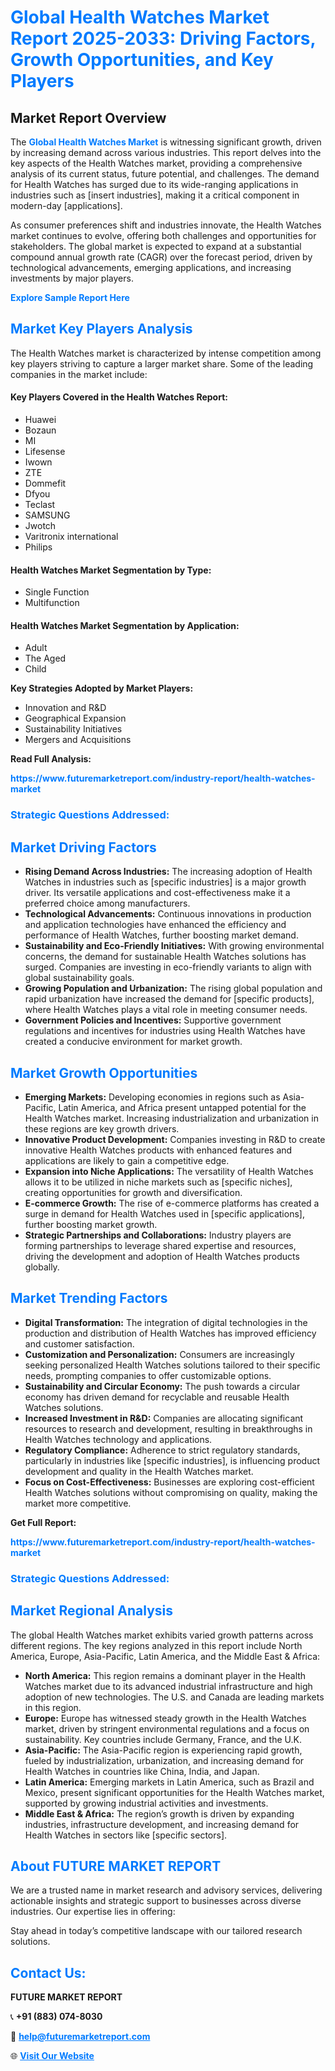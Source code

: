 <h1 style="color: #007BFF;">Global Health Watches Market Report 2025-2033: Driving Factors, Growth Opportunities, and Key Players</h1>

<section id="overview">
<h2>Market Report Overview</h2>
<p>The <a href="https://www.futuremarketreport.com/industry-report/health-watches-market" style="color: #007BFF; text-decoration: none;"><strong>Global Health Watches Market</strong></a> is witnessing significant growth, driven by increasing demand across various industries. This report delves into the key aspects of the Health Watches market, providing a comprehensive analysis of its current status, future potential, and challenges. The demand for Health Watches has surged due to its wide-ranging applications in industries such as [insert industries], making it a critical component in modern-day [applications].</p>
<p>As consumer preferences shift and industries innovate, the Health Watches market continues to evolve, offering both challenges and opportunities for stakeholders. The global market is expected to expand at a substantial compound annual growth rate (CAGR) over the forecast period, driven by technological advancements, emerging applications, and increasing investments by major players.</p>
</section>

<section id="overview">
<p><a href="https://www.futuremarketreport.com/request-sample/reportId=82963" style="color: #007BFF; text-decoration: none;"><strong>Explore Sample Report Here</strong></a></p>
</section>

<section id="key-players">
<h2 style="color: #007BFF;">Market Key Players Analysis</h2>
<p>The Health Watches market is characterized by intense competition among key players striving to capture a larger market share. Some of the leading companies in the market include:</p>
<h4>Key Players Covered in the Health Watches Report:</h4>
<ul><li>Huawei</li><li>Bozaun</li><li>MI</li><li>Lifesense</li><li>Iwown</li><li>ZTE</li><li>Dommefit</li><li>Dfyou</li><li>Teclast</li><li>SAMSUNG</li><li>Jwotch</li><li>Varitronix international</li><li>Philips</li></ul>
<h4>Health Watches Market Segmentation by Type:</h4>
<ul><li>Single Function</li><li>Multifunction</li></ul>

<h4>Health Watches Market Segmentation by Application:</h4>
<ul><li>Adult</li><li>The Aged</li><li>Child</li></ul>
<p><strong>Key Strategies Adopted by Market Players:</strong></p>
<ul>
<li>Innovation and R&D</li>
<li>Geographical Expansion</li>
<li>Sustainability Initiatives</li>
<li>Mergers and Acquisitions</li>
</ul>
</section>

<section>
<p><strong>Read Full Analysis: </strong></p><a href="https://www.futuremarketreport.com/industry-report/health-watches-market" style="color: #007BFF; text-decoration: none;"><strong>https://www.futuremarketreport.com/industry-report/health-watches-market</strong></a>
<h3 style="color: #007BFF;">Strategic Questions Addressed:</h3>
</section>

<section id="driving-factors">
<h2 style="color: #007BFF;">Market Driving Factors</h2>
<ul>
<li><strong>Rising Demand Across Industries:</strong> The increasing adoption of Health Watches in industries such as [specific industries] is a major growth driver. Its versatile applications and cost-effectiveness make it a preferred choice among manufacturers.</li>
<li><strong>Technological Advancements:</strong> Continuous innovations in production and application technologies have enhanced the efficiency and performance of Health Watches, further boosting market demand.</li>
<li><strong>Sustainability and Eco-Friendly Initiatives:</strong> With growing environmental concerns, the demand for sustainable Health Watches solutions has surged. Companies are investing in eco-friendly variants to align with global sustainability goals.</li>
<li><strong>Growing Population and Urbanization:</strong> The rising global population and rapid urbanization have increased the demand for [specific products], where Health Watches plays a vital role in meeting consumer needs.</li>
<li><strong>Government Policies and Incentives:</strong> Supportive government regulations and incentives for industries using Health Watches have created a conducive environment for market growth.</li>
</ul>
</section>

<section id="growth-opportunities">
<h2 style="color: #007BFF;">Market Growth Opportunities</h2>
<ul>
<li><strong>Emerging Markets:</strong> Developing economies in regions such as Asia-Pacific, Latin America, and Africa present untapped potential for the Health Watches market. Increasing industrialization and urbanization in these regions are key growth drivers.</li>
<li><strong>Innovative Product Development:</strong> Companies investing in R&D to create innovative Health Watches products with enhanced features and applications are likely to gain a competitive edge.</li>
<li><strong>Expansion into Niche Applications:</strong> The versatility of Health Watches allows it to be utilized in niche markets such as [specific niches], creating opportunities for growth and diversification.</li>
<li><strong>E-commerce Growth:</strong> The rise of e-commerce platforms has created a surge in demand for Health Watches used in [specific applications], further boosting market growth.</li>
<li><strong>Strategic Partnerships and Collaborations:</strong> Industry players are forming partnerships to leverage shared expertise and resources, driving the development and adoption of Health Watches products globally.</li>
</ul>
</section>

<section id="trending-factors">
<h2 style="color: #007BFF;">Market Trending Factors</h2>
<ul>
<li><strong>Digital Transformation:</strong> The integration of digital technologies in the production and distribution of Health Watches has improved efficiency and customer satisfaction.</li>
<li><strong>Customization and Personalization:</strong> Consumers are increasingly seeking personalized Health Watches solutions tailored to their specific needs, prompting companies to offer customizable options.</li>
<li><strong>Sustainability and Circular Economy:</strong> The push towards a circular economy has driven demand for recyclable and reusable Health Watches solutions.</li>
<li><strong>Increased Investment in R&D:</strong> Companies are allocating significant resources to research and development, resulting in breakthroughs in Health Watches technology and applications.</li>
<li><strong>Regulatory Compliance:</strong> Adherence to strict regulatory standards, particularly in industries like [specific industries], is influencing product development and quality in the Health Watches market.</li>
<li><strong>Focus on Cost-Effectiveness:</strong> Businesses are exploring cost-efficient Health Watches solutions without compromising on quality, making the market more competitive.</li>
</ul>
</section>

<section>
<p><strong>Get Full Report: </strong></p><a href="https://www.futuremarketreport.com/industry-report/health-watches-market" style="color: #007BFF; text-decoration: none;"><strong>https://www.futuremarketreport.com/industry-report/health-watches-market</strong></a>
<h3 style="color: #007BFF;">Strategic Questions Addressed:</h3>
</section>


<section id="regional-analysis">
<h2 style="color: #007BFF;">Market Regional Analysis</h2>
<p>The global Health Watches market exhibits varied growth patterns across different regions. The key regions analyzed in this report include North America, Europe, Asia-Pacific, Latin America, and the Middle East & Africa:</p>
<ul>
<li><strong>North America:</strong> This region remains a dominant player in the Health Watches market due to its advanced industrial infrastructure and high adoption of new technologies. The U.S. and Canada are leading markets in this region.</li>
<li><strong>Europe:</strong> Europe has witnessed steady growth in the Health Watches market, driven by stringent environmental regulations and a focus on sustainability. Key countries include Germany, France, and the U.K.</li>
<li><strong>Asia-Pacific:</strong> The Asia-Pacific region is experiencing rapid growth, fueled by industrialization, urbanization, and increasing demand for Health Watches in countries like China, India, and Japan.</li>
<li><strong>Latin America:</strong> Emerging markets in Latin America, such as Brazil and Mexico, present significant opportunities for the Health Watches market, supported by growing industrial activities and investments.</li>
<li><strong>Middle East & Africa:</strong> The region’s growth is driven by expanding industries, infrastructure development, and increasing demand for Health Watches in sectors like [specific sectors].</li>
</ul>
</section>

<footer>
<h2 style="color: #007BFF;">About FUTURE MARKET REPORT</h2>
<p>We are a trusted name in market research and advisory services, delivering actionable insights and strategic support to businesses across diverse industries. Our expertise lies in offering:</p>

<p>Stay ahead in today’s competitive landscape with our tailored research solutions.</p>

<h2 style="color: #007BFF;">Contact Us:</h2>
<p><strong>FUTURE MARKET REPORT</strong></p>
<p>📞 <strong>+91 (883) 074-8030</strong></p>
<p>📧 <strong><a href="mailto:help@futuremarketreport.com" style="color: #007BFF;">help@futuremarketreport.com</a></strong></p>
<p>🌐 <strong><a href="https://www.futuremarketreport.com/" style="color: #007BFF;">Visit Our Website</a></strong></p>
</footer>